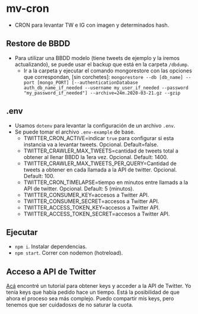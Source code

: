 # mv-cron

- CRON para levantar TW e IG con imagen y determinados hash.

## Restore de BBDD

- Para utilizar una BBDD modelo (tiene tweets de ejemplo y la iremos actualizando), se puede usar el backup que está en la carpeta `/dbdump`.
  - Ir a la carpeta y ejecutar el comando mongorestore con las opciones que correspondan, [sin corchetes]: `mongorestore --db [db_name] --port [mongo_PORT] [--authenticationDatabase auth_db_name_if_needed --username my_user_if_needed --password "my_password_if_needed"] --archive=24m.2020-03-21.gz --gzip`

## .env

- Usamos `dotenv` para levantar la configuración de un archivo `.env`.
- Se puede tomar el archivo `.env-example` de base.
  - TWITTER_CRON_ACTIVE=indicar `true` para configurar si esta instancia va a levantar tweets. Opcional. Default=false.
  - TWITTER_CRAWLER_MAX_TWEETS=cantidad de tweets total a obtener al llenar BBDD la 1era vez. Opcional. Default: 1400.
  - TWITTER_CRAWLER_MAX_TWEETS_PER_QUERY=Cantidad de tweets a obtener en cada llamada a la API de twitter. Opcional. Default: 100.
  - TWITTER_CRON_TIMELAPSE=tiempo en minutos entre llamads a la API de twitter. Opcional. Default: 5 (minutos).
  - TWITTER_CONSUMER_KEY=accesos a Twitter API.
  - TWITTER_CONSUMER_SECRET=accesos a Twitter API.
  - TWITTER_ACCESS_TOKEN_KEY=accesos a Twitter API.
  - TWITTER_ACCESS_TOKEN_SECRET=accesos a Twitter API.

## Ejecutar

- `npm i`. Instalar dependencias.
- `npm start`. Correr con nodemon (hotreload).

## Acceso a API de Twitter

[Acá](https://elfsight.com/blog/2020/03/how-to-get-twitter-api-key/) encontré un tutorial para obtener keys y acceder a la API de Twitter. Yo tenía keys que había pedido hace un tiempo. Está la posibilidad de que ahora el proceso sea más complejo. Puedo compartir mis keys, pero tenemos que ser cuidadosxs de no saturar la cuota.

